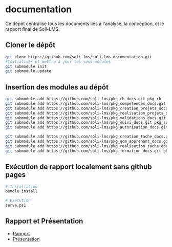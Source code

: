 # documentation

Ce dépôt centralise tous les documents liés à l'analyse, la conception, et le rapport final de Soli-LMS.

## Cloner le dépôt

````bash
git clone https://github.com/soli-lms/soli-lms_documentation.git
#Initialiser et mettre à jour les sous-modules
git submodule init
git submodule update
````

## Insertion des modules au dépôt

````bash
git submodule add https://github.com/soli-lms/pkg_rh_docs.git pkg_rh
git submodule add https://github.com/soli-lms/pkg_competences_docs.git pkg_competences
git submodule add https://github.com/soli-lms/pkg_creation_projets_docs.git pkg_creation_projets
git submodule add https://github.com/soli-lms/pkg_realisation_projets_docs.git pkg_realisation_projets
git submodule add https://github.com/soli-lms/pkg_validations_docs.git pkg_validations
git submodule add https://github.com/soli-lms/pkg_suivi_docs.git pkg_suivi
git submodule add https://github.com/soli-lms/pkg_autorisation_docs.git pkg_autorisation

git submodule add https://github.com/soli-lms/pkg_creation_tache_docs.git pkg_creation_tache
git submodule add https://github.com/soli-lms/pkg_qcm_apprenant_docs.git pkg_qcm_apprenant
git submodule add https://github.com/soli-lms/pkg_realisation_tache_docs.git pkg_realisation_tache
git submodule add https://github.com/soli-lms/pkg_formation_docs.git pkg_formation
````


## Exécution de rapport localement sans github pages



````bash
# Installation
bundle install

# Exécution
serve.ps1
````


## Rapport et Présentation 

- [Rapport](https://soli-lms.github.io/soli-lms_docs/)
- [Présentation](https://soli-lms.github.io/soli-lms_docs/)
